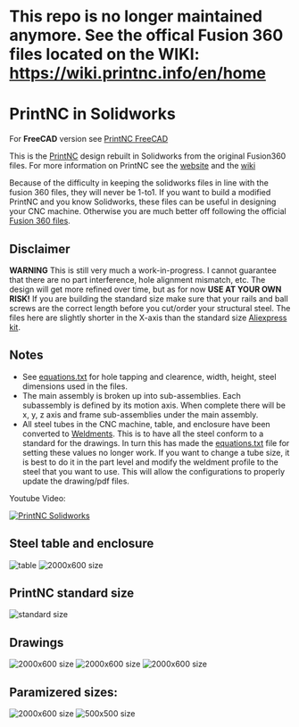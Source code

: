 # This repo is no longer maintained anymore. See the offical Fusion 360 files located on the WIKI: https://wiki.printnc.info/en/home 
# PrintNC in Solidworks

For **FreeCAD** version see [PrintNC FreeCAD](https://github.com/bhowiebkr/PrintNC_FreeCAD)

This is the [PrintNC](https://github.com/threedesigns/printNC) design rebuilt in Solidworks from the original Fusion360 files. For more information on PrintNC see the [website](https://threedesign.store/) and the [wiki](https://wiki.printnc.info/en/home)

Because of the difficulty in keeping the solidworks files in line with the fusion 360 files, they will never be 1-to1. If you want to build a modified PrintNC and you know Solidworks, these files can be useful in designing your CNC machine. Otherwise you are much better off following the official [Fusion 360 files](https://wiki.printnc.info/en/project-files).


## Disclaimer
**WARNING** This is still very much a work-in-progress. I cannot guarantee that there are no part interference, hole alignment mismatch, etc. The design will get more refined over time, but as for now **USE AT YOUR OWN RISK!** If you are building the standard size make sure that your rails and ball screws are the correct length before you cut/order your structural steel. The files here are slightly shorter in the X-axis than the standard size [Aliexpress kit](http://s.click.aliexpress.com/e/3XmrR62y).

## Notes
- See [equations.txt](src/equations.txt) for hole tapping and clearence, width, height, steel dimensions used in the files.
- The main assembly is broken up into sub-assemblies. Each subassembly is defined by its motion axis. When complete there will be x, y, z axis and frame sub-assemblies under the main assembly.
- All steel tubes in the CNC machine, table, and enclosure have been converted to [Weldments](https://help.solidworks.com/2020/english/SolidWorks/sldworks/c_Weldments_Overview.htm). This is to have all the steel conform to a standard for the drawings. In turn this has made the [equations.txt](src/equations.txt) file for setting these values no longer work. If you want to change a tube size, it is best to do it in the part level and modify the weldment profile to the steel that you want to use. This will allow the configurations to properly update the drawing/pdf files. 

Youtube Video:

[![PrintNC Solidworks](https://img.youtube.com/vi/d3iLd3f8cAA/0.jpg)](https://www.youtube.com/watch?v=d3iLd3f8cAA)


## Steel table and enclosure
![table](images/table_01.png)
![2000x600 size](src/drawings/png/All_Steel.PNG)

## PrintNC standard size
![standard size](images/PrintNC_standard_size.png)

## Drawings
![2000x600 size](src/drawings/png/CNC_Steel.PNG)
![2000x600 size](src/drawings/png/enclosure.PNG)
![2000x600 size](src/drawings/png/table.PNG)

## Paramizered sizes:
![2000x600 size](images/PrintNC_param_2000x600.png)
![500x500 size](images/PrintNC_param_500x500.png)

